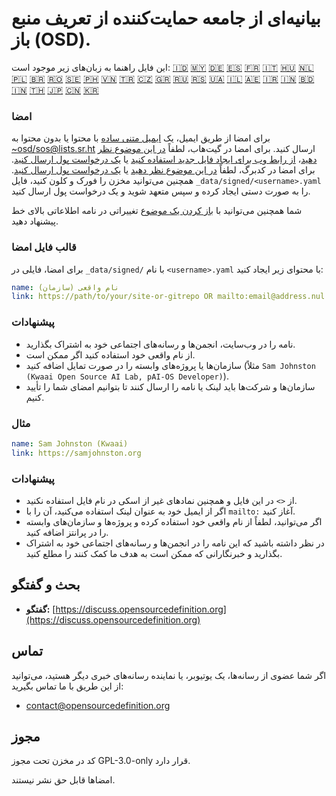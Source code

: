 # بیانیه‌ای از جامعه حمایت‌کننده از تعریف منبع باز (OSD).

این فایل راهنما به زبان‌های زیر موجود است:
[🇮🇩](README_ID.md)
[🇲🇾](README_MS.md)
[🇩🇪](README_DE.md)
[🇪🇸](README_ES.md)
[🇫🇷](README_FR.md)
[🇮🇹](README_IT.md)
[🇭🇺](README_HU.md)
[🇳🇱](README_NL.md)
[🇵🇱](README_PL.md)
[🇧🇷](README_PT-BR.md)
[🇷🇴](README_RO.md)
[🇸🇪](README_SV.md)
[🇵🇭](README_TL.md)
[🇻🇳](README_VI.md)
[🇹🇷](README_TR.md)
[🇨🇿](README_CS.md)
[🇬🇷](README_EL.md)
[🇷🇺](README_RU.md)
[🇷🇸](README_SR.md)
[🇺🇦](README_UK.md)
[🇮🇱](README_HE.md)
[🇦🇪](README_AR.md)
[🇮🇷](README_FA.md)
[🇮🇳](README_HI.md)
[🇧🇩](README_BN.md)
[🇮🇳](README_TA.md)
[🇹🇭](README_TH.md)
[🇯🇵](README_JA.md)
[🇨🇳](README_ZH-CN.md)
[🇰🇷](README_KO.md)

### امضا

برای امضا از طریق ایمیل، یک [ایمیل متنی ساده](https://useplaintext.email/) با محتوا یا بدون محتوا به [~osd/sos@lists.sr.ht](mailto:~osd/sos@lists.sr.ht) ارسال کنید.
برای امضا در گیت‌هاب، لطفاً [در این موضوع نظر دهید](https://github.com/OpenSourceDefinition/sos/issues/1)، [از رابط وب برای ایجاد فایل جدید استفاده کنید](https://github.com/OpenSourceDefinition/sos/new/main/_data/signed) یا [یک درخواست پول ارسال کنید](https://github.com/OpenSourceDefinition/sos/pulls).
برای امضا در کدبرگ، لطفاً [در این موضوع نظر دهید](https://codeberg.org/osd/sos/issues/1) یا [یک درخواست پول ارسال کنید](https://codeberg.org/osd/sos/pulls).
همچنین می‌توانید مخزن را فورک و کلون کنید، فایل `_data/signed/<username>.yaml` را به صورت دستی ایجاد کرده و سپس متعهد شوید و یک درخواست پول ارسال کنید.

شما همچنین می‌توانید با [باز کردن یک موضوع](https://codeberg.org/osd/sos/issues) تغییراتی در نامه اطلاعاتی بالای خط پیشنهاد دهید.

### قالب فایل امضا

برای امضا، فایلی در `_data/signed/` با نام `<username>.yaml` با محتوای زیر ایجاد کنید:

```yaml
name: نام واقعی (سازمان)
link: https://path/to/your/site-or-gitrepo OR mailto:email@address.nul
```

### پیشنهادات
- نامه را در وب‌سایت، انجمن‌ها و رسانه‌های اجتماعی خود به اشتراک بگذارید.
- از نام واقعی خود استفاده کنید اگر ممکن است.
- سازمان‌ها یا پروژه‌های وابسته را در صورت تمایل اضافه کنید (مثلاً `Sam Johnston (Kwaai Open Source AI Lab, pAI-OS Developer)`).
- سازمان‌ها و شرکت‌ها باید لینک یا نامه را ارسال کنند تا بتوانیم امضای شما را تأیید کنیم.

### مثال

```yaml
name: Sam Johnston (Kwaai)
link: https://samjohnston.org
```

### پیشنهادات

- از `<>` در این فایل و همچنین نمادهای غیر از اسکی در نام فایل استفاده نکنید.
- اگر از ایمیل خود به عنوان لینک استفاده می‌کنید، آن را با `mailto:` آغاز کنید.
- اگر می‌توانید، لطفاً از نام واقعی خود استفاده کرده و پروژه‌ها و سازمان‌های وابسته را در پرانتز اضافه کنید.
- در نظر داشته باشید که این نامه را در انجمن‌ها و رسانه‌های اجتماعی خود به اشتراک بگذارید و خبرنگارانی که ممکن است به هدف ما کمک کنند را مطلع کنید.

## بحث و گفتگو

- **گفتگو:** [https://discuss.opensourcedefinition.org](https://discuss.opensourcedefinition.org)

## تماس
اگر شما عضوی از رسانه‌ها، یک یوتیوبر، یا نماینده رسانه‌های خبری دیگر هستید، می‌توانید از این طریق با ما تماس بگیرید:
- [contact@opensourcedefinition.org](mailto:contact@opensourcedefinition.org)

## مجوز
کد در مخزن تحت مجوز GPL-3.0-only قرار دارد.

امضاها قابل حق نشر نیستند.